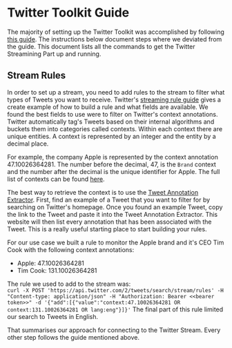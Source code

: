 # Twitter Toolkit Guide

The majority of setting up the Twitter Toolkit was accomplished by following [this guide](https://developer.twitter.com/en/docs/tutorials/developer-guide--twitter-api-toolkit-for-google-cloud1). The instructions below document steps where we deviated from the guide. 
This document lists all the commands to  get the Twitter Streamining Part up and running. 

## Stream Rules

In order to set up a stream, you need to add rules to the stream to filter what types of Tweets you want to receive. Twitter's [streaming rule guide](https://developer.twitter.com/en/docs/twitter-api/tweets/filtered-stream/integrate/build-a-rule) gives a create example of how to build a rule and what fields are available. We found the best fields to use were to filter on Twitter's context annotations. Twitter automatically tag's Tweets based on their internal algorithms and buckets them into categories called contexts. Within each context there are unique entities. A context is represented by an integer and the entity by a decimal place. 

For example, the company Apple is represented by the context annotation 47.10026364281. The number before the decimal, 47, is the `Brand` context and the number after the decimal is the unique identifier for Apple. The full list of contexts can be found [here](https://developer.twitter.com/en/docs/twitter-api/annotations/overview). 

The best way to retrieve the context is to use the [Tweet Annotation Extractor](https://tweet-entity-extractor.glitch.me). First, find an example of a Tweet that you want to filter for by searching on Twitter's homepage. Once you found an example Tweet, copy the link to the Tweet and paste it into the Tweet Annotation Extractor. This website will then list every annotation that has been associated with the Tweet. This is a really useful starting place to start building your rules. 

For our use case we built a rule to monitor the Apple brand and it's CEO Tim Cook with the following context annotations:  
- Apple: 47.10026364281
- Tim Cook: 131.10026364281

The rule we used to add to the stream was:  
`curl -X POST 'https://api.twitter.com/2/tweets/search/stream/rules' -H "Content-type: application/json" -H "Authorization: Bearer <<bearer token>>" -d '{"add":[{"value":"context:47.10026364281 OR context:131.10026364281 OR lang:eng"}]}'`
The final part of this rule limited our search to Tweets in English. 

That summarises our approach for connecting to the Twitter Stream. Every other step follows the guide mentioned above.
